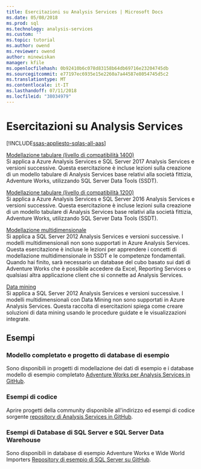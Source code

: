 ```yaml
---
title: Esercitazioni su Analysis Services | Microsoft Docs
ms.date: 05/08/2018
ms.prod: sql
ms.technology: analysis-services
ms.custom: ''
ms.topic: tutorial
ms.author: owend
ms.reviewer: owend
author: minewiskan
manager: kfile
ms.openlocfilehash: 0b92410b6c078d83158b64db69716e23204745db
ms.sourcegitcommit: e77197ec6935e15e2260a7a44587e8054745d5c2
ms.translationtype: MT
ms.contentlocale: it-IT
ms.lasthandoff: 07/11/2018
ms.locfileid: "38034979"
---
```

# <a name="analysis-services-tutorials"></a>Esercitazioni su Analysis Services
[!INCLUDE[ssas-appliesto-sqlas-all-aas](../includes/ssas-appliesto-sqlas-all-aas.md)]

[Modellazione tabulare (livello di compatibilità 1400)](tutorial-tabular-1400/as-adventure-works-tutorial.md)   
Si applica a Azure Analysis Services e SQL Server 2017 Analysis Services e versioni successive. Questa esercitazione è incluse lezioni sulla creazione di un modello tabulare di Analysis Services base relativi alla società fittizia, Adventure Works, utilizzando SQL Server Data Tools (SSDT). 

[Modellazione tabulare (livello di compatibilità 1200)](../analysis-services/tabular-modeling-adventure-works-tutorial.md)  
Si applica a Azure Analysis Services e SQL Server 2016 Analysis Services e versioni successive. Questa esercitazione è incluse lezioni sulla creazione di un modello tabulare di Analysis Services base relativi alla società fittizia, Adventure Works, utilizzando SQL Server Data Tools (SSDT).  
  
[Modellazione multidimensionale](../analysis-services/multidimensional-modeling-adventure-works-tutorial.md)  
Si applica a SQL Server 2012 Analysis Services e versioni successive. I modelli multidimensionali non sono supportati in Azure Analysis Services. Questa esercitazione è incluse le lezioni per apprendere i concetti di modellazione multidimensionale in SSDT e le competenze fondamentali. Quando hai finito, sarà necessario un database del cubo basato sui dati di Adventure Works che è possibile accedere da Excel, Reporting Services o qualsiasi altra applicazione client che si connette ad Analysis Services.  
  
[Data mining](../analysis-services/data-mining-tutorials-analysis-services.md)  
Si applica a SQL Server 2012 Analysis Services e versioni successive. I modelli multidimensionali con Data Mining non sono supportati in Azure Analysis Services. Questa raccolta di esercitazioni spiega come creare soluzioni di data mining usando le procedure guidate e le visualizzazioni integrate.  
  
  
## <a name="samples"></a>Esempi 
### <a name="project-and-completed-model-database-samples"></a>Modello completato e progetto di database di esempio
Sono disponibili in progetti di modellazione dei dati di esempio e i database modello di esempio completato [Adventure Works per Analysis Services in GitHub](https://github.com/Microsoft/sql-server-samples/releases/tag/adventureworks-analysis-services).

### <a name="code-samples"></a>Esempi di codice
Aprire progetti della community disponibile all'indirizzo ed esempi di codice sorgente [repository di Analysis Services in GitHub](https://github.com/Microsoft/Analysis-Services).

### <a name="sql-server-database-and-sql-server-data-warehouse-samples"></a>Esempi di Database di SQL Server e SQL Server Data Warehouse  
Sono disponibili in database di esempio Adventure Works e Wide World Importers [Repository di esempio di SQL Server su GitHub](https://github.com/Microsoft/sql-server-samples).
  
  
  
